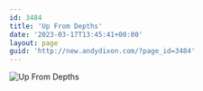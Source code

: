 ```yaml
---
id: 3484
title: 'Up From Depths'
date: '2023-03-17T13:45:41+00:00'
layout: page
guid: 'http://new.andydixon.com/?page_id=3484'
---
```


![Up From Depths](https://i0.wp.com/assets.g8x2.ldn.idrivee2-23.com/posters/Up%20From%20Depths%2001.jpg?w=1200&ssl=1 "Up From Depths")
